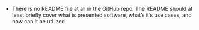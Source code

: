 -	There is no README file at all in the GitHub repo. The README should at least briefly cover what is presented software, what’s it’s use cases, and how can it be utilized.
